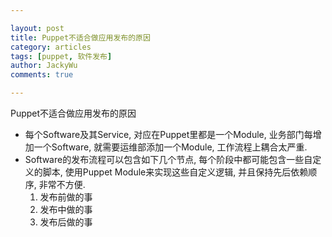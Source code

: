 ```yaml
---

layout: post   
title: Puppet不适合做应用发布的原因
category: articles  
tags: [puppet, 软件发布]  
author: JackyWu  
comments: true  

---
```


Puppet不适合做应用发布的原因

* 每个Software及其Service, 对应在Puppet里都是一个Module, 业务部门每增加一个Software, 就需要运维部添加一个Module, 工作流程上耦合太严重.
* Software的发布流程可以包含如下几个节点, 每个阶段中都可能包含一些自定义的脚本, 使用Puppet Module来实现这些自定义逻辑, 并且保持先后依赖顺序, 非常不方便.
    1. 发布前做的事
    1. 发布中做的事
    1. 发布后做的事


 